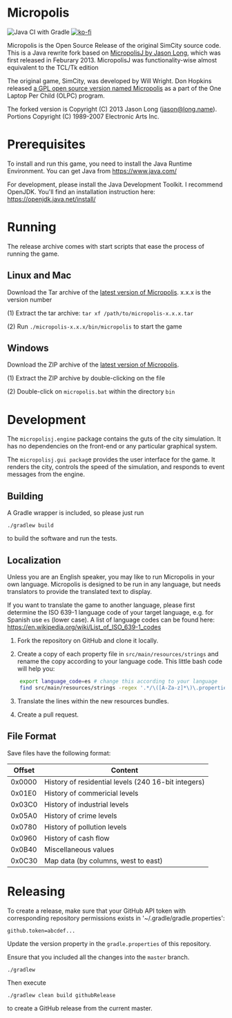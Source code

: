 # Micropolis

![Java CI with Gradle](https://github.com/dheid/micropolis/workflows/Java%20CI%20with%20Gradle/badge.svg?branch=master)
[![ko-fi](https://ko-fi.com/img/githubbutton_sm.svg)](https://ko-fi.com/W7W3EER56)

Micropolis is the Open Source Release of the original SimCity source code. This is a Java rewrite
fork based on [MicropolisJ by Jason Long](https://github.com/SimHacker/micropolis/tree/master/micropolis-java), which was first released in Feburary 2013. MicropolisJ was
functionality-wise almost equivalent to the TCL/Tk edition

The original game, SimCity, was developed by Will Wright. Don Hopkins released [a GPL open source
version named Micropolis](https://github.com/SimHacker/micropolis) as a part of the One Laptop Per
Child (OLPC) program.

The forked version is Copyright (C) 2013 Jason Long (jason@long.name).
Portions Copyright (C) 1989-2007 Electronic Arts Inc.

# Prerequisites

To install and run this game, you need to install the Java Runtime Environment. You can get Java from
https://www.java.com/

For development, please install the Java Development Toolkit. I recommend OpenJDK. You'll find an
installation instruction here: https://openjdk.java.net/install/

# Running

The release archive comes with start scripts that ease the process of running the game.

## Linux and Mac

Download the Tar archive of the [latest version of Micropolis](https://github.com/dheid/micropolis/releases/latest). x.x.x is the version number

(1) Extract the tar archive: `tar xf /path/to/micropolis-x.x.x.tar`
    
(2) Run `./micropolis-x.x.x/bin/micropolis` to start the game

## Windows

Download the ZIP archive of the [latest version of Micropolis](https://github.com/dheid/micropolis/releases/latest).

(1) Extract the ZIP archive by double-clicking on the file

(2) Double-click on `micropolis.bat` within the directory `bin`

# Development

The `micropolisj.engine` package contains the guts of the city simulation. It has no dependencies
on the front-end or any particular graphical system.

The `micropolisj.gui packag`e provides the user interface for the game. It renders the city, controls
the speed of the simulation, and responds to event messages from the engine.

## Building

A Gradle wrapper is included, so please just run

    ./gradlew build
    
to build the software and run the tests. 

## Localization

Unless you are an English speaker, you may like to run Micropolis in your own language. Micropolis
is designed to be run in any language, but needs translators to provide the translated text to
display.

If you want to translate the game to another language, please first determine the ISO 639-1 language
code of your target language, e.g. for Spanish use `es` (lower case). A list of language codes can
be found here: https://en.wikipedia.org/wiki/List_of_ISO_639-1_codes

1. Fork the repository on GitHub and clone it locally.

2. Create a copy of each property file in `src/main/resources/strings` and rename the copy according
to your language code. This little bash code will help you:

```bash
    export language_code=es # change this according to your language
    find src/main/resources/strings -regex '.*/\([A-Za-z]*\)\.properties' -exec sh -c 'filename={}; cp $filename ${filename%.properties}_$language_code.properties' \;
```   
 
3. Translate the lines within the new resources bundles.

4. Create a pull request.

## File Format

Save files have the following format:

| Offset | Content                                             |
| ------ | --------------------------------------------------- |
| 0x0000 | History of residential levels (240 16-bit integers) |
| 0x01E0 | History of commericial levels                       |
| 0x03C0 | History of industrial levels                        |
| 0x05A0 | History of crime levels                             |
| 0x0780 | History of pollution levels                         |
| 0x0960 | History of cash flow                                |
| 0x0B40 | Miscellaneous values                                |
| 0x0C30 | Map data (by columns, west to east)                 |

# Releasing

To create a release, make sure that your GitHub API token with corresponding repository
permissions exists in '~/.gradle/gradle.properties':

    github.token=abcdef...
    
Update the version property in the `gradle.properties` of this repository.    
    
Ensure that you included all the changes into the `master` branch.

    ./gradlew 

Then execute

    ./gradlew clean build githubRelease
    
to create a GitHub release from the current master.
